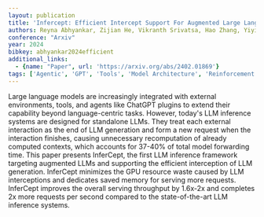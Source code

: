 ```yaml
---
layout: publication
title: 'Infercept: Efficient Intercept Support For Augmented Large Language Model Inference'
authors: Reyna Abhyankar, Zijian He, Vikranth Srivatsa, Hao Zhang, Yiying Zhang
conference: "Arxiv"
year: 2024
bibkey: abhyankar2024efficient
additional_links:
  - {name: "Paper", url: 'https://arxiv.org/abs/2402.01869'}
tags: ['Agentic', 'GPT', 'Tools', 'Model Architecture', 'Reinforcement Learning']
---
```

Large language models are increasingly integrated with external environments,
tools, and agents like ChatGPT plugins to extend their capability beyond
language-centric tasks. However, today's LLM inference systems are designed for
standalone LLMs. They treat each external interaction as the end of LLM
generation and form a new request when the interaction finishes, causing
unnecessary recomputation of already computed contexts, which accounts for
37-40% of total model forwarding time. This paper presents InferCept, the first
LLM inference framework targeting augmented LLMs and supporting the efficient
interception of LLM generation. InferCept minimizes the GPU resource waste
caused by LLM interceptions and dedicates saved memory for serving more
requests. InferCept improves the overall serving throughput by 1.6x-2x and
completes 2x more requests per second compared to the state-of-the-art LLM
inference systems.
